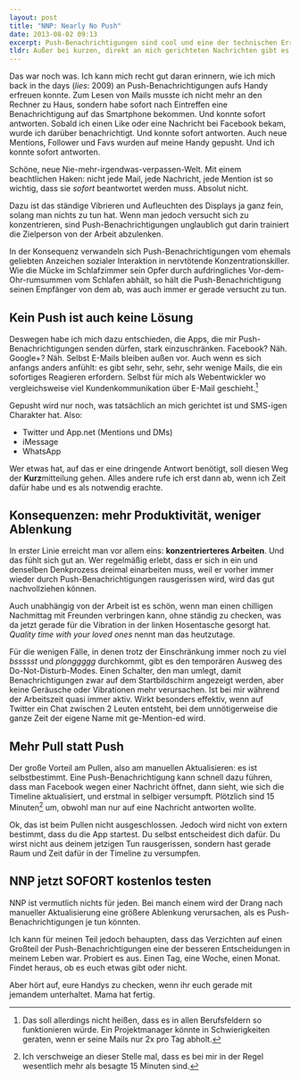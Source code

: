 ```yaml
---
layout: post
title: "NNP: Nearly No Push"
date: 2013-08-02 09:13
excerpt: Push-Benachrichtigungen sind cool und eine der technischen Errungenschaften, über die ich ziemlich froh bin. Updates erreichen den Empfänger in dem Moment, in dem sie geschehen. Kommunikation wird beschleunigt. Ich verpasse nichts. Doch nicht alles, was gepusht wird, verdient meine Aufmerksamkeit. Also wie gehe ich damit um? Ganz auf Push verzichten ist doof, aber woran mache ich fest, worüber ich sofort benachrichtigt werden will und was warten kann?</p><p>Meine Methode habe ich **NNP** getauft.
tldr: Außer bei kurzen, direkt an mich gerichteten Nachrichten gibt es auf meinem Smartphone keine Push-Benachrichtigungen mehr. Folge&#x003A; mehr Produktivität bei der Arbeit und mehr Aufmerksamkeit für die eigene Umwelt.
---
```


Das war noch was. Ich kann mich recht gut daran erinnern, wie ich mich back in the days (*lies*: 2009) an Push-Benachrichtigungen aufs Handy erfreuen konnte. Zum Lesen von Mails musste ich nicht mehr an den Rechner zu Haus, sondern habe sofort nach Eintreffen eine Benachrichtigung auf das Smartphone bekommen. Und konnte sofort antworten. Sobald ich einen Like oder eine Nachricht bei Facebook bekam, wurde ich darüber benachrichtigt. Und konnte sofort antworten. Auch neue Mentions, Follower und Favs wurden auf meine Handy gepusht. Und ich konnte sofort antworten.

Schöne, neue Nie-mehr-irgendwas-verpassen-Welt. Mit einem beachtlichen Haken: nicht jede Mail, jede Nachricht, jede Mention ist so wichtig, dass sie *sofort* beantwortet werden muss. Absolut nicht.

Dazu ist das ständige Vibrieren und Aufleuchten des Displays ja ganz fein, solang man nichts zu tun hat. Wenn man jedoch versucht sich zu konzentrieren, sind Push-Benachrichtigungen unglaublich gut darin trainiert die Zielperson von der Arbeit abzulenken.

In der Konsequenz verwandeln sich Push-Benachrichtigungen vom ehemals geliebten Anzeichen sozialer Interaktion in nervtötende Konzentrationskiller. Wie die Mücke im Schlafzimmer sein Opfer durch aufdringliches Vor-dem-Ohr-rumsummen vom Schlafen abhält, so hält die Push-Benachrichtigung seinen Empfänger von dem ab, was auch immer er gerade versucht zu tun.

## Kein Push ist auch keine Lösung

Deswegen habe ich mich dazu entschieden, die Apps, die mir Push-Benachrichtigungen senden dürfen, stark einzuschränken. Facebook? Näh. Google+? Näh. Selbst E-Mails bleiben außen vor. Auch wenn es sich anfangs anders anfühlt: es gibt sehr, sehr, sehr, sehr wenige Mails, die ein sofortiges Reagieren erfordern. Selbst für mich als Webentwickler wo vergleichsweise viel Kundenkommunikation über E-Mail geschieht.[^beruflich]

[^beruflich]: Das soll allerdings nicht heißen, dass es in allen Berufsfeldern so funktionieren würde. Ein Projektmanager könnte in Schwierigkeiten geraten, wenn er seine Mails nur 2x pro Tag abholt.

Gepusht wird nur noch, was tatsächlich an mich gerichtet ist und SMS-igen Charakter hat. Also:

- Twitter und App.net (Mentions und DMs)
- iMessage
- WhatsApp

Wer etwas hat, auf das er eine dringende Antwort benötigt, soll diesen Weg der **Kurz**mitteilung gehen. Alles andere rufe ich erst dann ab, wenn ich Zeit dafür habe und es als notwendig erachte.

## Konsequenzen: mehr Produktivität, weniger Ablenkung

In erster Linie erreicht man vor allem eins: **konzentrierteres Arbeiten**.  Und das fühlt sich gut an. Wer regelmäßig erlebt, dass er sich in ein und denselben Denkprozess dreimal einarbeiten muss, weil er vorher immer wieder durch Push-Benachrichtigungen rausgerissen wird, wird das gut nachvollziehen können.

Auch unabhängig von der Arbeit ist es schön, wenn man einen chilligen Nachmittag mit Freunden verbringen kann, ohne ständig zu checken, was da jetzt gerade für die Vibration in der linken Hosentasche gesorgt hat. *Quality time with your loved ones* nennt man das heutzutage.

Für die wenigen Fälle, in denen trotz der Einschränkung immer noch zu viel *bssssst* und *plonggggg* durchkommt, gibt es den temporären Ausweg des Do-Not-Disturb-Modes. Einen Schalter, den man umlegt, damit Benachrichtigungen zwar auf dem Startbildschirm angezeigt werden, aber keine Geräusche oder Vibrationen mehr verursachen. Ist bei mir während der Arbeitszeit quasi immer aktiv. Wirkt besonders effektiv, wenn auf Twitter ein Chat zwischen 2 Leuten entsteht, bei dem unnötigerweise die ganze Zeit der eigene Name mit ge-Mention-ed wird.

## Mehr Pull statt Push

Der große Vorteil am Pullen, also am manuellen Aktualisieren: es ist selbstbestimmt. Eine Push-Benachrichtigung kann schnell dazu führen, dass man Facebook wegen einer Nachricht öffnet, dann sieht, wie sich die Timeline aktualisiert, und erstmal in selbiger versumpft. Plötzlich sind 15 Minuten[^defensiv] um, obwohl man nur auf eine Nachricht antworten wollte.

[^defensiv]: Ich verschweige an dieser Stelle mal, dass es bei mir in der Regel wesentlich mehr als besagte 15 Minuten sind.

Ok, das ist beim Pullen nicht ausgeschlossen. Jedoch wird nicht von extern bestimmt, dass du die App startest. Du selbst entscheidest dich dafür. Du wirst nicht aus deinem jetzigen Tun rausgerissen, sondern hast gerade Raum und Zeit dafür in der Timeline zu versumpfen.

## NNP jetzt SOFORT kostenlos testen

NNP ist vermutlich nichts für jeden. Bei manch einem wird der Drang nach manueller Aktualisierung eine größere Ablenkung verursachen, als es Push-Benachrichtigungen je tun könnten.

Ich kann für meinen Teil jedoch behaupten, dass das Verzichten auf einen Großteil der Push-Benachrichtigungen eine der besseren Entscheidungen in meinem Leben war. Probiert es aus. Einen Tag, eine Woche, einen Monat. Findet heraus, ob es euch etwas gibt oder nicht.

Aber hört auf, eure Handys zu checken, wenn ihr euch gerade mit jemandem unterhaltet. Mama hat fertig.